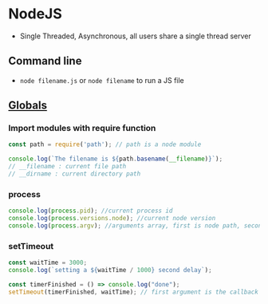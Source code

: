 # NodeJS
- Single Threaded, Asynchronous, all users share a single thread server

## Command line
- `node filename.js` or `node filename` to run a JS file

## [Globals](https://nodejs.org/api/globals.html)
### Import modules with require function
```Javascript
const path = require('path'); // path is a node module

console.log(`The filename is ${path.basename(__filename)}`); 
// __filename : current file path
// __dirname : current directory path
```
### process
```Javascript
console.log(process.pid); //current process id
console.log(process.versions.node); //current node version
console.log(process.argv); //arguments array, first is node path, second is current file path, the third and later elements are command line arguments
```
### setTimeout
```Javascript
const waitTime = 3000;
console.log(`setting a ${waitTime / 1000} second delay`);

const timerFinished = () => console.log("done");
setTimeout(timerFinished, waitTime); // first argument is the callback function, which will be called when time elapsed, second argument is the waiting time in ms.
